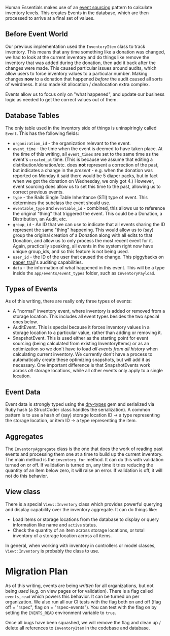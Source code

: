 Human Essentials makes use of an [event sourcing](https://microservices.io/patterns/data/event-sourcing.html) pattern to calculate inventory levels. This creates Events in the database, which are then processed to arrive at a final set of values.

## Before Event World

Our previous implementation used the `InventoryItem` class to track inventory. This means that any time something like a donation was changed, we had to look at the current inventory and do things like remove the inventory that was added during the donation, then add it back after the changes were made. This caused particular issues around audits, which allow users to force inventory values to a particular number. Making changes **now** to a donation that happened *before* the audit caused all sorts of weirdness. It also made kit allocation / deallocation extra complex.

Events allow us to focus only on "what happened", and update our business logic as needed to get the correct values out of them.

## Database Tables

The only table used in the inventory side of things is uninspiringly called `Event`. This has the following fields:

* `organization_id` - the organization relevant to the event.
* `event_time` - the time when the event is deemed to have taken place. At the time of this writing, all `event_times` are set to the same time as the event's `created_at` time. (This is because we assume that editing a distribution/donation/etc. does **not** represent a correction of the past, but indicates a change in the *present* - e.g. when the donation was reported on Monday it said there would be 5 diaper packs, but in fact when we got the donation on Wednesday, we only got 4.) However, event sourcing does allow us to set this time to the past, allowing us to correct previous events.
* `type` - the Rails Single Table Inheritance (STI) type of event. This determines the subclass the event should use.
* `eventable_type` and `eventable_id` - combined, this allows us to reference the original "thing" that triggered the event. This could be a Donation, a Distribution, an Audit, etc.
* `group_id` - An ID that we can use to indicate that all events sharing the ID represent the same "thing" happening. This would allow us to (say) group the original creation of a Donation along with all edits to that Donation, and allow us to only process the most recent event for it. Again, practically speaking, all events in the system right now have unique group_ids, and so this feature is not being used.
* `user_id` - the ID of the user that caused the change. This piggybacks on [paper_trail](https://github.com/paper-trail-gem/paper_trail)'s auditing capabilities.
* `data` - the information of what happened in this event. This will be a type inside the `app/events/event_types` folder, such as `InventoryPayload`.

## Types of Events

As of this writing, there are really only three types of events:
* A "normal" inventory event, where inventory is added or removed from a storage location. This includes all event types besides the two special ones below.
* AuditEvent. This is special because it forces inventory values in a storage location to a particular value, rather than adding or removing it.
* SnapshotEvent. This is used either as the starting point for event sourcing (being calculated from existing InventoryItems) or as an optimization so we don't have to load *all events from all history* when calculating current inventory. We currently don't have a process to automatically create these optimizing snapshots, but will add it as necessary. One important difference is that SnapshotEvents work across *all* storage locations, while all other events only apply to a single location.

## Event Data

Event data is strongly typed using the [dry-types](https://dry-rb.org/gems/dry-types/) gem and serialized via Ruby hash (a StructCoder class handles the serialization). A common pattern is to use a hash of (say) storage location ID -> a type representing the storage location, or item ID -> a type representing the item.

## Aggregates

The `InventoryAggregate` class is the one that does the work of reading past events and processing them one at a time to build up the current inventory. The main method is the `inventory_for` method. It can do this with validation turned on or off. If validation is turned on, any time it tries reducing the quantity of an item below zero, it will raise an error. If validation is off, it will not do this behavior.

## View class

There is a special `View::Inventory` class which provides powerful querying and display capability over the inventory aggregate. It can do things like:
* Load items or storage locations from the database to display or query information like name and `active` status.
* Check the quantity of an item across storage locations, or total inventory of a storage location across all items.

In general, when working with inventory in controllers or model classes, `View::Inventory` is probably the class to use.

# Migration Plan

As of this writing, events are being *written* for all organizations, but not being *used* (e.g. on view pages or for validation). There is a flag called `events_read` which powers this behavior. It can be turned on per organization. We also run all our CI tests with the flag both on and off (flag off = "rspec", flag on = "rspec-events"). You can test with the flag on by setting the `EVENTS_READ` environment variable to `true`.

Once all bugs have been squashed, we will remove the flag and clean up / delete all references to `InventoryItem` in the codebase and database.